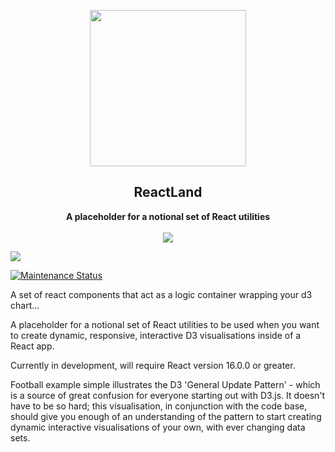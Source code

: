<p align="center"><img src="logo.svg" width=250></p>
<h2 align="center">ReactLand</h2>
<p align="center">
<strong>A placeholder for a notional set of React utilities</strong>
<br><br>
<a href="https://npmjs.com/package/reactland"><img src="https://img.shields.io/npm/dw/reactland.svg"></a>

<a href="https://npmjs.com/package/reactland"><img src="https://img.shields.io/npm/v/reactland.svg"></a>


<a href="https://github.com/DavidODonovan/reactland#maintenance-status">
  <img alt="Maintenance Status" src="https://img.shields.io/badge/maintenance-active-green.svg" />
</a>
</p>

A set of react components that act as a logic container wrapping your d3 chart...

A placeholder for a notional set of React utilities to be used when you want to create dynamic, responsive, interactive D3 visualisations inside of a React app.

Currently in development, will require React version 16.0.0 or greater.

Football example simple illustrates the D3 'General Update Pattern' - which is a source of great confusion for everyone starting out with D3.js. It doesn't have to be so hard; this visualisation, in conjunction with the code base, should give you enough of an understanding of the pattern to start creating dynamic interactive visualisations of your own, with ever changing data sets.
